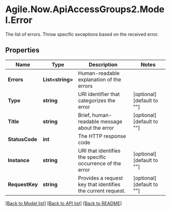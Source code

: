 # Agile.Now.ApiAccessGroups2.Model.Error
The list of errors. Throw specific exceptions based on the received error.

## Properties

Name | Type | Description | Notes
------------ | ------------- | ------------- | -------------
**Errors** | **List&lt;string&gt;** | Human-readable explanation of the errors | 
**Type** | **string** | URI identifier that categorizes the error | [optional] [default to ""]
**Title** | **string** | Brief, human-readable message about the error | [optional] [default to ""]
**StatusCode** | **int** | The HTTP response code | 
**Instance** | **string** | URI that identifies the specific occurrence of the error | [optional] [default to ""]
**RequestKey** | **string** | Provides a request key that identifies the current request. | [optional] [default to ""]

[[Back to Model list]](../README.md#documentation-for-models) [[Back to API list]](../README.md#documentation-for-api-endpoints) [[Back to README]](../README.md)

